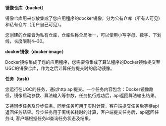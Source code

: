 

**镜像仓库（bucket）**

镜像仓库用来存放集成了您应用程序的docker镜像，分为公有仓库（所有人可见）和私有仓库（用户自己可见）。

您创建的仓库皆为私有仓库，仓库名称全局唯一，可以使用小写字母、数字、下划线，长度限制4\~30。

**docker镜像（docker image）**

Docker镜像集成了您的应用程序，您需要将集成了算法程序的Docker镜像提交至UGC的镜像仓库，作为之后计算任务提交时的启动镜像。

**任务（task）**

您运行在UGC的任务，通过http
api提交。一个任务内容包含：Docker镜像路径，镜像启动参数、算法输入等参数，任务执行成功后，api返回算法输出结果。

支持同步任务及异步任务。同步任务可用于实时计算，客户端提交任务后等待api返回任务结果。异步任务用于离线长耗时的计算，客户端提交任务后，api返回任务id,
客户端根据任务id查询任务状态及结果。
